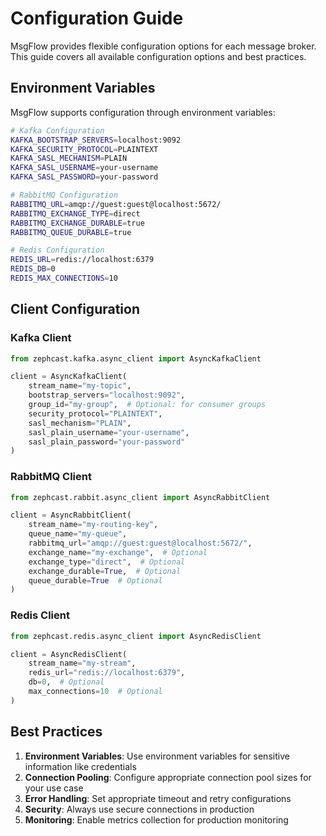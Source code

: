 # Configuration Guide

MsgFlow provides flexible configuration options for each message broker. This guide covers all available configuration options and best practices.

## Environment Variables

MsgFlow supports configuration through environment variables:

```bash
# Kafka Configuration
KAFKA_BOOTSTRAP_SERVERS=localhost:9092
KAFKA_SECURITY_PROTOCOL=PLAINTEXT
KAFKA_SASL_MECHANISM=PLAIN
KAFKA_SASL_USERNAME=your-username
KAFKA_SASL_PASSWORD=your-password

# RabbitMQ Configuration
RABBITMQ_URL=amqp://guest:guest@localhost:5672/
RABBITMQ_EXCHANGE_TYPE=direct
RABBITMQ_EXCHANGE_DURABLE=true
RABBITMQ_QUEUE_DURABLE=true

# Redis Configuration
REDIS_URL=redis://localhost:6379
REDIS_DB=0
REDIS_MAX_CONNECTIONS=10
```

## Client Configuration

### Kafka Client

```python
from zephcast.kafka.async_client import AsyncKafkaClient

client = AsyncKafkaClient(
    stream_name="my-topic",
    bootstrap_servers="localhost:9092",
    group_id="my-group",  # Optional: for consumer groups
    security_protocol="PLAINTEXT",
    sasl_mechanism="PLAIN",
    sasl_plain_username="your-username",
    sasl_plain_password="your-password"
)
```

### RabbitMQ Client

```python
from zephcast.rabbit.async_client import AsyncRabbitClient

client = AsyncRabbitClient(
    stream_name="my-routing-key",
    queue_name="my-queue",
    rabbitmq_url="amqp://guest:guest@localhost:5672/",
    exchange_name="my-exchange",  # Optional
    exchange_type="direct",  # Optional
    exchange_durable=True,  # Optional
    queue_durable=True  # Optional
)
```

### Redis Client

```python
from zephcast.redis.async_client import AsyncRedisClient

client = AsyncRedisClient(
    stream_name="my-stream",
    redis_url="redis://localhost:6379",
    db=0,  # Optional
    max_connections=10  # Optional
)
```

## Best Practices

1. **Environment Variables**: Use environment variables for sensitive information like credentials
2. **Connection Pooling**: Configure appropriate connection pool sizes for your use case
3. **Error Handling**: Set appropriate timeout and retry configurations
4. **Security**: Always use secure connections in production
5. **Monitoring**: Enable metrics collection for production monitoring
